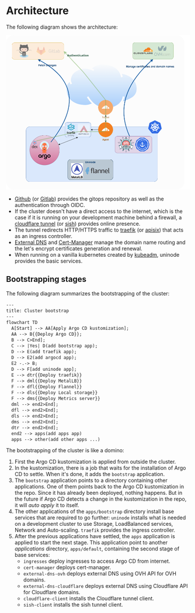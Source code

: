 # Architecture

The following diagram shows the architecture:

![architecture](./img/architecture.png)

-   [Github] (or [Gitlab]) provides the gitops repository as well as the
    authentication through OIDC.
-   If the cluster doesn't have a direct access to the internet, which is the
    case if it is running on your development machine behind a firewall, a
    [cloudflare tunnel] (or [sish]) provides online presence.
-   The tunnel redirects HTTP/HTTPS traffic to [traefik] (or [apisix]) that acts
    as an ingress controller.
-   [External DNS] and [Cert-Manager] manage the domain name routing and the
    let's encrypt certificates generation and renewal.
-   When running on a vanilla kubernetes created by [kubeadm], uninode provides
    the basic services.

## Bootstrapping stages

The following diagram summarizes the bootstrapping of the cluster:

```mermaid
---
title: Cluster bootstrap
---
flowchart TD
  A[Start] --> AA[Apply Argo CD kustomization];
  AA --> B{{Deploy Argo CD}};
  B --> C>End];
  C --> |Yes| D(add bootstrap app);
  D --> E(add traefik app);
  D --> E2(add argocd app);
  E2 -.-> B;
  D --> F[add uninode app];
  E --> dtr{{Deploy traefik}}
  F --> dml{{Deploy MetalLB}}
  F --> dfl{{Deploy Flannel}}
  F --> dls{{Deploy Local storage}}
  F --> dms{{Deploy Metrics server}}
  dml --> end2>End];
  dfl --> end2>End];
  dls --> end2>End];
  dms --> end2>End];
  dtr --> end2>End];
  end2 --> apps(add apps app)
  apps --> other(add other apps ...)

```

The bootstrapping of the cluster is like a domino:

1.  First the Argo CD kustomization is applied from outside the cluster.
2.  In the kustomization, there is a job that waits for the installation of Argo
    CD to settle. When it's done, it adds the `bootstrap` application.
3.  The `bootstrap` application points to a directory containing other
    applications. One of them points back to the Argo CD kustomization in the
    repo. Since it has already been deployed, nothing happens. But in the future
    if Argo CD detects a change in the kustomization in the repo, it will _auto
    apply_ it to itself.
4.  The other applications of the `apps/bootstrap` directory install base
    services that are required to go further: `uninode` installs what is needed
    on a development cluster to use Storage, LoadBalanced services, Network and
    Auto-scaling. `traefik` provides the ingress controller.
5.  After the previous applications have settled, the `apps` application is
    applied to start the next stage. This application point to another
    _applications_ directory, `apps/default`, containing the second stage of
    base services:
    -   `ingresses` deploy ingresses to access Argo CD from internet.
    -   `cert-manager` deploys cert-manager.
    -   `external-dns-ovh` deploys external DNS using OVH API for OVH domains.
    -   `external-dns-cloudflare` deploys external DNS using Cloudflare API for
        Cloudflare domains.
    -   `cloudflare-client` installs the Cloudflare tunnel client.
    -   `sish-client` installs the sish tunnel client.

<!-- prettier-ignore-start -->

[External DNS]: https://github.com/kubernetes-sigs/external-dns#status-of-providers
[Cert-Manager]: https://cert-manager.io/
[github]: https://github.com
[gitlab]: https://gitlab.com
[cloudflare tunnel]: https://developers.cloudflare.com/cloudflare-one/connections/connect-apps/
[sish]: https://github.com/antoniomika/sish
[traefik]: https://doc.traefik.io/traefik/
[apisix]: https://apisix.apache.org/
[kubeadm]: https://kubernetes.io/docs/reference/setup-tools/kubeadm/
<!-- prettier-ignore-end -->
